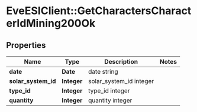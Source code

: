 # EveESIClient::GetCharactersCharacterIdMining200Ok

## Properties
Name | Type | Description | Notes
------------ | ------------- | ------------- | -------------
**date** | **Date** | date string | 
**solar_system_id** | **Integer** | solar_system_id integer | 
**type_id** | **Integer** | type_id integer | 
**quantity** | **Integer** | quantity integer | 


